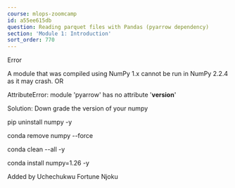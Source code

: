 ```yaml
---
course: mlops-zoomcamp
id: a55ee615db
question: Reading parquet files with Pandas (pyarrow dependency)
section: 'Module 1: Introduction'
sort_order: 770
---
```


Error

A module that was compiled using NumPy 1.x cannot be run in NumPy 2.2.4 as it may crash.
OR

AttributeError: module 'pyarrow' has no attribute '__version__'

Solution: Down grade the version of your numpy

pip uninstall numpy -y

conda remove numpy --force

conda clean --all -y

conda install numpy=1.26 -y

Added by Uchechukwu Fortune Njoku

